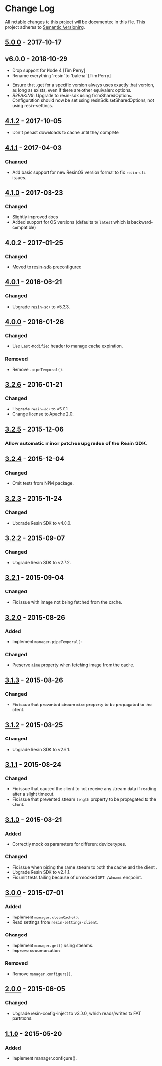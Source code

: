 # Change Log

All notable changes to this project will be documented in this file.
This project adheres to [Semantic Versioning](http://semver.org/).

## [5.0.0] - 2017-10-17

## v6.0.0 - 2018-10-29

* Drop support for Node 4 [Tim Perry]
* Rename everything 'resin' to 'balena' [Tim Perry]

- Ensure that .get for a specific version always uses exactly that version,
  as long as exists, even if there are other equivalent options.
- *BREAKING*: Upgrade to resin-sdk using fromSharedOptions. Configuration should
  now be set using resinSdk.setSharedOptions, not using resin-settings.

## [4.1.2] - 2017-10-05

- Don't persist downloads to cache until they complete

## [4.1.1] - 2017-04-03

### Changed

- Add basic support for new ResinOS version format to fix `resin-cli` issues.

## [4.1.0] - 2017-03-23

### Changed

- Slightly improved docs
- Added support for OS versions (defaults to `latest` which is backward-compatible)

## [4.0.2] - 2017-01-25

### Changed

- Moved to [resin-sdk-preconfigured](https://github.com/resin-io-modules/resin-sdk-preconfigured)

## [4.0.1] - 2016-06-21

### Changed

- Upgrade `resin-sdk` to v5.3.3.

## [4.0.0] - 2016-01-26

### Changed

- Use `Last-Modified` header to manage cache expiration.

### Removed

- Remove `.pipeTemporal()`.

## [3.2.6] - 2016-01-21

### Changed

- Upgrade `resin-sdk` to v5.0.1.
- Change license to Apache 2.0.

## [3.2.5] - 2015-12-06

### Allow automatic minor patches upgrades of the Resin SDK.

## [3.2.4] - 2015-12-04

### Changed

- Omit tests from NPM package.

## [3.2.3] - 2015-11-24

### Changed

- Upgrade Resin SDK to v4.0.0.

## [3.2.2] - 2015-09-07

### Changed

- Upgrade Resin SDK to v2.7.2.

## [3.2.1] - 2015-09-04

### Changed

- Fix issue with image not being fetched from the cache.

## [3.2.0] - 2015-08-26

### Added

- Implement `manager.pipeTemporal()`

### Changed

- Preserve `mime` property when fetching image from the cache.

## [3.1.3] - 2015-08-26

### Changed

- Fix issue that prevented stream `mime` property to be propagated to the client.

## [3.1.2] - 2015-08-25

### Changed

- Upgrade Resin SDK to v2.6.1.

## [3.1.1] - 2015-08-24

### Changed

- Fix issue that caused the client to not receive any stream data if reading after a slight timeout.
- Fix issue that prevented stream `length` property to be propagated to the client.

## [3.1.0] - 2015-08-21

### Added

- Correctly mock os parameters for different device types.

### Changed

- Fix issue when piping the same stream to both the cache and the client .
- Upgrade Resin SDK to v2.4.1.
- Fix unit tests failing because of unmocked `GET /whoami` endpoint.

## [3.0.0] - 2015-07-01

### Added

- Implement `manager.cleanCache()`.
- Read settings from `resin-settings-client`.

### Changed

- Implement `manager.get()` using streams.
- Improve documentation

### Removed

- Remove `manager.configure()`.

## [2.0.0] - 2015-06-05

### Changed

- Upgrade resin-config-inject to v3.0.0, which reads/writes to FAT partitions.

## [1.1.0] - 2015-05-20

### Added

- Implement manager.configure().

[5.0.0]: https://github.com/resin-io/resin-image-manager/compare/v4.2.1...v5.0.0
[4.1.2]: https://github.com/resin-io/resin-image-manager/compare/v4.1.1...v4.1.2
[4.1.1]: https://github.com/resin-io/resin-image-manager/compare/v4.1.0...v4.1.1
[4.1.0]: https://github.com/resin-io/resin-image-manager/compare/v4.0.2...v4.1.0
[4.0.2]: https://github.com/resin-io/resin-image-manager/compare/v4.0.1...v4.0.2
[4.0.1]: https://github.com/resin-io/resin-image-manager/compare/v4.0.0...v4.0.1
[4.0.0]: https://github.com/resin-io/resin-image-manager/compare/v3.2.6...v4.0.0
[3.2.6]: https://github.com/resin-io/resin-image-manager/compare/v3.2.5...v3.2.6
[3.2.5]: https://github.com/resin-io/resin-image-manager/compare/v3.2.4...v3.2.5
[3.2.4]: https://github.com/resin-io/resin-image-manager/compare/v3.2.3...v3.2.4
[3.2.3]: https://github.com/resin-io/resin-image-manager/compare/v3.2.2...v3.2.3
[3.2.2]: https://github.com/resin-io/resin-image-manager/compare/v3.2.1...v3.2.2
[3.2.1]: https://github.com/resin-io/resin-image-manager/compare/v3.2.0...v3.2.1
[3.2.0]: https://github.com/resin-io/resin-image-manager/compare/v3.1.3...v3.2.0
[3.1.3]: https://github.com/resin-io/resin-image-manager/compare/v3.1.2...v3.1.3
[3.1.2]: https://github.com/resin-io/resin-image-manager/compare/v3.1.1...v3.1.2
[3.1.1]: https://github.com/resin-io/resin-image-manager/compare/v3.1.0...v3.1.1
[3.1.0]: https://github.com/resin-io/resin-image-manager/compare/v3.0.0...v3.1.0
[3.0.0]: https://github.com/resin-io/resin-image-manager/compare/v2.0.0...v3.0.0
[2.0.0]: https://github.com/resin-io/resin-image-manager/compare/v1.1.0...v2.0.0
[1.1.0]: https://github.com/resin-io/resin-image-manager/compare/v1.0.0...v1.1.0
